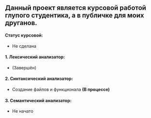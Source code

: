 ## Данный проект является курсовой работой глупого студентика, а в публичке для моих друганов.

#### **Статус курсовой:** 
 - Не сделана
 
#### **1. Лексический анализатор:**
 - (Завершён)
#### **2. Синтаксический анализатор:**
 - Создание файлов и функционала **(В процессе)**

#### **3. Семантический анализатор:**
 - Не начато
